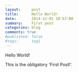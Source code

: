 ```yaml
---
layout:     post
title:      Hello World!
date:       2014-12-01 19:57:00
summary:    First post
categories: blog
comments: true
#published: false
#tags:      tag1
---
```


Hello World!

This is the obligatory 'First Post!'.
